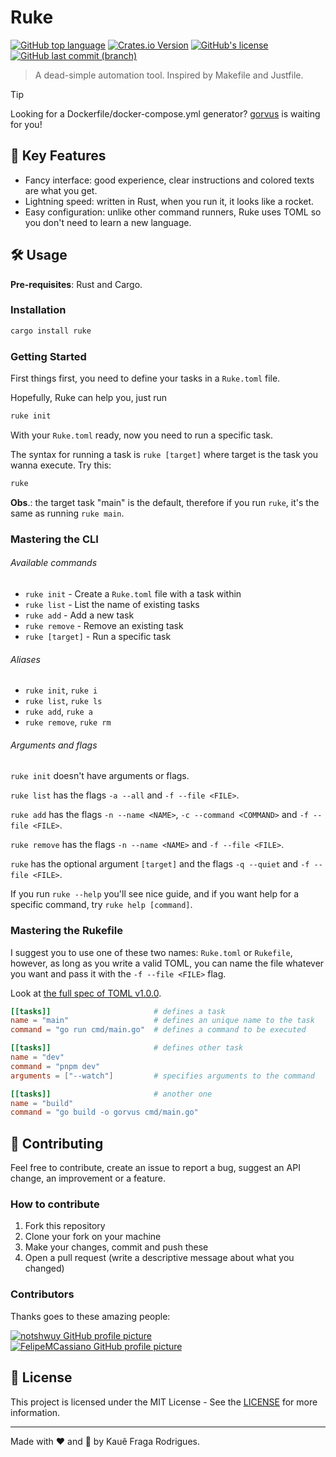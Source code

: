 # Ruke

[![GitHub top language](https://img.shields.io/github/languages/top/kauefraga/ruke)](https://github.com/kauefraga/ruke)
[![Crates.io Version](https://img.shields.io/crates/v/ruke)](https://crates.io/crates/ruke)
[![GitHub's license](https://img.shields.io/github/license/kauefraga/ruke)](https://github.com/kauefraga/ruke/blob/main/LICENSE)
[![GitHub last commit (branch)](https://img.shields.io/github/last-commit/kauefraga/ruke/main)](https://github.com/kauefraga/ruke)

> A dead-simple automation tool. Inspired by Makefile and Justfile.

> [!TIP]
> Looking for a Dockerfile/docker-compose.yml generator? [gorvus](https://github.com/FelipeMCassiano/gorvus) is waiting for you!

## 🔑 Key Features

- Fancy interface: good experience, clear instructions and colored texts are what you get.
- Lightning speed: written in Rust, when you run it, it looks like a rocket.
- Easy configuration: unlike other command runners, Ruke uses TOML so you don't need to learn a new language.

## 🛠 Usage

**Pre-requisites**: Rust and Cargo.

### Installation

```bash
cargo install ruke
```

### Getting Started

First things first, you need to define your tasks in a `Ruke.toml` file.

Hopefully, Ruke can help you, just run

```bash
ruke init
```

With your `Ruke.toml` ready, now you need to run a specific task.

The syntax for running a task is `ruke [target]` where target is the task you wanna execute. Try this:

```bash
ruke
```

**Obs**.: the target task "main" is the default, therefore if you run `ruke`, it's the same as running `ruke main`.

### Mastering the CLI

###### Available commands

- `ruke init` - Create a `Ruke.toml` file with a task within
- `ruke list` - List the name of existing tasks
- `ruke add` - Add a new task
- `ruke remove` - Remove an existing task
- `ruke [target]` - Run a specific task

###### Aliases

- `ruke init`, `ruke i`
- `ruke list`, `ruke ls`
- `ruke add`, `ruke a`
- `ruke remove`, `ruke rm`

###### Arguments and flags

`ruke init` doesn't have arguments or flags.

`ruke list` has the flags `-a --all` and `-f --file <FILE>`.

`ruke add` has the flags `-n --name <NAME>`, `-c --command <COMMAND>` and `-f --file <FILE>`.

`ruke remove` has the flags `-n --name <NAME>` and `-f --file <FILE>`.

`ruke` has the optional argument `[target]` and the flags `-q --quiet` and `-f --file <FILE>`.

If you run `ruke --help` you'll see nice guide, and if you want help for a specific command, try `ruke help [command]`.

### Mastering the Rukefile

I suggest you to use one of these two names: `Ruke.toml` or `Rukefile`, however, as long as you write a valid TOML, you can name the file whatever you want and pass it with the `-f --file <FILE>` flag.

Look at [the full spec of TOML v1.0.0](https://toml.io/en/v1.0.0).

```toml
[[tasks]]                       # defines a task
name = "main"                   # defines an unique name to the task
command = "go run cmd/main.go"  # defines a command to be executed

[[tasks]]                       # defines other task
name = "dev"
command = "pnpm dev"
arguments = ["--watch"]         # specifies arguments to the command

[[tasks]]                       # another one
name = "build"
command = "go build -o gorvus cmd/main.go"
```

## 💖 Contributing

Feel free to contribute, create an issue to report a bug, suggest an API change, an improvement or a feature.

### How to contribute

1. Fork this repository
2. Clone your fork on your machine
3. Make your changes, commit and push these
4. Open a pull request (write a descriptive message about what you changed)

### Contributors

Thanks goes to these amazing people:

[![notshwuy GitHub profile picture](https://github.com/notshwuy.png?size=50)](https://github.com/notshwuy)
[![FelipeMCassiano GitHub profile picture](https://github.com/FelipeMCassiano.png?size=50)](https://github.com/FelipeMCassiano)

## 📝 License

This project is licensed under the MIT License - See the [LICENSE](https://github.com/kauefraga/ruke/blob/main/LICENSE) for more information.

---

Made with ❤ and 🦀 by Kauê Fraga Rodrigues.
